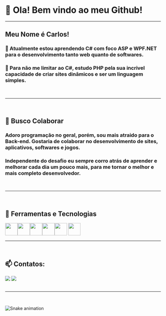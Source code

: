 # 👋 Ola! Bem vindo ao meu Github!
<hr>


## Meu Nome é Carlos!
### 🌱 Atualmente estou aprendendo C# com foco ASP e WPF.NET para o desenvolvimento tanto web quanto de softwares.
### 🐘 Para não me limitar ao C#, estudo PHP pela sua incrivel capacidade de criar sites dinâmicos e ser um linguagem simples.
<br>
<hr>
<br>

## 🔭 Busco Colaborar
### Adoro programação no geral, porém, sou mais atraido para o Back-end. Gostaria de colaborar no desenvolvimento de sites, aplicativos, softwares e jogos.
### Independente do desafio eu sempre corro atrás de aprender e melhorar cada dia um pouco mais, para me tornar o melhor e mais completo desenvolvedor.
<br>
<hr>
<br>

## 🧰 Ferramentas e Tecnologias

<img src="https://cdn.jsdelivr.net/gh/devicons/devicon@latest/icons/csharp/csharp-original.svg" loading="lazy" width="40" height="40"/><img src="https://cdn.jsdelivr.net/gh/devicons/devicon@latest/icons/dotnetcore/dotnetcore-original.svg" loading="lazy" width="40" height="40"/><img src="https://cdn.jsdelivr.net/gh/devicons/devicon@latest/icons/php/php-original.svg" width="40" height="40"/><img src="https://cdn.jsdelivr.net/gh/devicons/devicon@latest/icons/laravel/laravel-original.svg" width="40" height="40" /><img src="https://cdn.jsdelivr.net/gh/devicons/devicon@latest/icons/postgresql/postgresql-original.svg" width="40" height="40" />
<img src="https://cdn.jsdelivr.net/gh/devicons/devicon@latest/icons/mysql/mysql-original-wordmark.svg" width="40" height="40"/>
<br>
<hr>
<br>

## 📫 Contatos:

<div>
<a href = "mailto:carloseduardomenegassi0@gmail.com"><img loading="lazy" src="https://img.shields.io/badge/Gmail-D14836?style=for-the-badge&logo=gmail&logoColor=white" target="_blank"></a>
<a href="www.linkedin.com/in/carlosemenegassi/" target="_blank"><img loading="lazy" src="https://img.shields.io/badge/-LinkedIn-%230077B5?style=for-the-badge&logo=linkedin&logoColor=white" target="_blank"></a>   
</div>
<br>
<hr>
<br>

![Snake animation](https://github.com/seu-usuário-aqui/seu-usuário-aqui/blob/output/github-contribution-grid-snake.svg)
          
          
          
          
          
          
